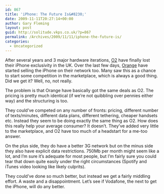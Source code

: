 ```yaml
---
id: 867
title: 'iPhone: The Future Is&#8230;'
date: 2009-11-11T20:27:14+00:00
author: Gary Fleming
layout: post
guid: http://solitude.vkps.co.uk/?p=867
permalink: /Archives/2009/11/11/iphone-the-future-is/
categories:
  - Uncategorized
---
```

After several years and 3 major hardware iterations, [O2](http://www.o2.co.uk/) have finally lost their iPhone exclusivity in the UK. Over the last few days, [Orange](http://www.orange.co.uk/) have started selling the iPhone on their network too. Many saw this as a chance to start some competition in the marketplace, which is always a good thing. Did we get it? Well, no, not really.

The problem is that Orange have basically got the same deals as O2. The pricing is pretty much identical (if we&#8217;re not quibbling over pennies either way) and the structuring is too.

They could&#8217;ve competed on any number of fronts: pricing, different number of texts/minutes, different data plans, different tethering, cheaper handsets etc. Instead they seem to be doing exactly the same thing as O2. How does this really help your average consumer? It doesn&#8217;t. They&#8217;ve added very little to the marketplace, and O2 have too much of a headstart for a me-too answer.

On the plus side, they do have a better 3G network but on the minus side they also have explicit data restrictions. 750Mb per month might seem like a lot, and I&#8217;m sure it&#8217;s adequate for most people, but I&#8217;m fairly sure you could tear that down quite easily under the right circumstances (Spotify and iTunes video looking like likely culprits).

They could&#8217;ve done so much better, but instead we get a fairly middling effort. A waste and a disappointment. Let&#8217;s see if Vodafone, the next to get the iPhone, will do any better.